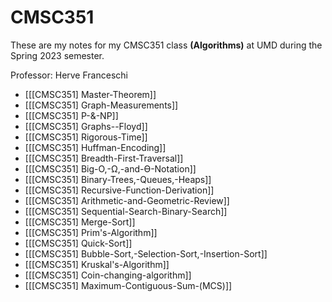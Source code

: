 # CMSC351

These are my notes for my CMSC351 class **(Algorithms)** at UMD during the Spring 2023 semester.

Professor: Herve Franceschi

- [[[CMSC351] Master-Theorem]]
- [[[CMSC351] Graph-Measurements]]
- [[[CMSC351] P-&-NP]]
- [[[CMSC351] Graphs--Floyd]]
- [[[CMSC351] Rigorous-Time]]
- [[[CMSC351] Huffman-Encoding]]
- [[[CMSC351] Breadth-First-Traversal]]
- [[[CMSC351] Big-Ο,-Ω,-and-ϴ-Notation]]
- [[[CMSC351] Binary-Trees,-Queues,-Heaps]]
- [[[CMSC351] Recursive-Function-Derivation]]
- [[[CMSC351] Arithmetic-and-Geometric-Review]]
- [[[CMSC351] Sequential-Search-Binary-Search]]
- [[[CMSC351] Merge-Sort]]
- [[[CMSC351] Prim's-Algorithm]]
- [[[CMSC351] Quick-Sort]]
- [[[CMSC351] Bubble-Sort,-Selection-Sort,-Insertion-Sort]]
- [[[CMSC351] Kruskal's-Algorithm]]
- [[[CMSC351] Coin-changing-algorithm]]
- [[[CMSC351] Maximum-Contiguous-Sum-(MCS)]]

